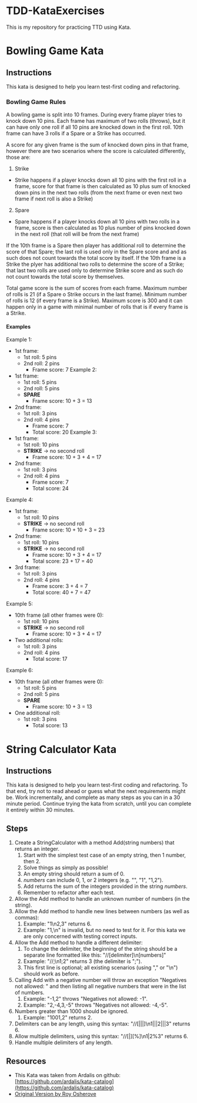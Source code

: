 # TDD-KataExercises
This is my repository for practicing TTD using Kata.

# Bowling Game Kata

## Instructions ##
This kata is designed to help you learn test-first coding and refactoring.

### Bowling Game Rules ###
A bowling game is split into 10 frames. During every frame player tries to knock down 10 pins. Each frame has maximum of two rolls (throws), but it can have only one roll if all 10 pins are knocked down in the first roll. 10th frame can have 3 rolls if a Spare or a Strike has occurred.

A score for any given frame is the sum of knocked down pins in that frame, however there are two scenarios where the score is calculated differently, those are:
1. Strike
- Strike happens if a player knocks down all 10 pins with the first roll in a frame, score for that frame is then calculated as 10 plus sum of knocked down pins in the next two rolls (from the next frame or even next two frame if next roll is also a Strike)
2. Spare
- Spare happens if a player knocks down all 10 pins with two rolls in a frame, score is then calculated as 10 plus number of pins knocked down in the next roll (that roll will be from the next frame)

If the 10th frame is a Spare then player has additional roll to determine the score of that Spare; the last roll is used only in the Spare score and and as such does not count towards the total score by itself.
If the 10th frame is a Strike the plyer has additional two rolls to determine the score of a Strike; that last two rolls are used only to determine Strike score and as such do not count towards the total score by themselves.

Total game score is the sum of scores from each frame.
Maximum number of rolls is 21 (if a Spare o Strike occurs in the last frame).
Minimum number of rolls is 12 (if every frame is a Strike).
Maximum score is 300 and it can happen only in a game with minimal number of rolls that is if every frame is a Strike.

#### Examples ####
Example 1:
- 1st frame:
	- 1st roll: 5 pins
	- 2nd roll: 2 pins
		- Frame score: 7
Example 2:
- 1st frame:
	- 1st roll: 5 pins
	- 2nd roll: 5 pins
	- **SPARE**
	    - Frame score: 10 + 3 = 13
- 2nd frame:
	- 1st roll: 3 pins
	- 2nd roll: 4 pins
		- Frame score: 7
		- Total score: 20
Example 3:
- 1st frame:
	- 1st roll: 10 pins
	- **STRIKE** -> no second roll
		- Frame score: 10 + 3 + 4 = 17
- 2nd frame:
	- 1st roll: 3 pins
	- 2nd roll: 4 pins
		- Frame score: 7
		- Total score: 24

Example 4:
- 1st frame:
	- 1st roll: 10 pins
	- **STRIKE** -> no second roll
		- Frame score: 10 + 10 + 3 = 23
- 2nd frame:
	- 1st roll: 10 pins
	- **STRIKE** -> no second roll
		- Frame score: 10 + 3 + 4 = 17
		- Total score: 23 + 17 = 40
- 3rd frame:
	- 1st roll: 3 pins
	- 2nd roll: 4 pins
		- Frame score: 3 + 4 = 7
		- Total score: 40 + 7 = 47

Example 5:
- 10th frame (all other frames were 0):
	- 1st roll: 10 pins
	- **STRIKE** -> no second roll
		- Frame score: 10 + 3 + 4 = 17
- Two additional rolls:
    - 1st roll: 3 pins
    - 2nd roll: 4 pins
		- Total score: 17

Example 6:
- 10th frame (all other frames were 0):
	- 1st roll: 5 pins
	- 2nd roll: 5 pins
	- **SPARE**
		- Frame score: 10 + 3 = 13
- One additional roll:
    - 1st roll: 3 pins
		- Total score: 13


# String Calculator Kata #

## Instructions ##

This kata is designed to help you learn test-first coding and refactoring. To that end, try not to read ahead or guess what the next requirements might be. Work incrementally, and complete as many steps as you can in a 30 minute period. Continue trying the kata from scratch, until you can complete it entirely within 30 minutes.

## Steps ##

1. Create a StringCalculator with a method Add(string numbers) that returns an integer.
	1. Start with the simplest test case of an empty string, then 1 number, then 2.
	2. Solve things as simply as possible!
	3. An empty string should return a sum of 0.
	4. *numbers* can include 0, 1, or 2 integers (e.g. "", "1", "1,2").
	5. Add returns the sum of the integers provided in the string *numbers*.
	6. Remember to refactor after each test.
2. Allow the Add method to handle an unknown number of numbers (in the string).
3. Allow the Add method to handle new lines between numbers (as well as commas):
	1. Example: "1\n2,3" returns 6.
	2. Example: "1,\n" is invalid, but no need to test for it. For this kata we are only concerned with testing correct inputs.
4. Allow the Add method to handle a different delimiter:
	1. To change the delimiter, the beginning of the string should be a separate line formatted like this: "//[delimiter]\n[numbers]"
	2. Example: "//;\n1;2" returns 3 (the delimiter is ";").
	3. This first line is optional; all existing scenarios (using "," or "\n") should work as before.
5. Calling Add with a negative number will throw an exception "Negatives not allowed: " and then listing all negative numbers that were in the list of numbers.
	1. Example: "-1,2" throws "Negatives not allowed: -1".
	2. Example: "2,-4,3,-5" throws "Negatives not allowed: -4,-5".
6. Numbers greater than 1000 should be ignored.
	1. Example: "1001,2" returns 2.
7. Delimiters can be any length, using this syntax: "//[|||]\n1|||2|||3" returns 6.
8. Allow multiple delimiters, using this syntax: "//[|][%]\n1|2%3" returns 6.
9. Handle multiple delimiters of any length.

## Resources ##
- This Kata was taken from Ardalis on github: [https://github.com/ardalis/kata-catalog](https://github.com/ardalis/kata-catalog)
- [Original Version by Roy Osherove](http://osherove.com/tdd-kata-1/)
